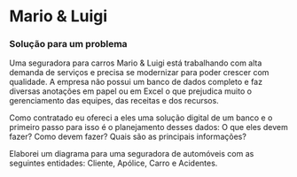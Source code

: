 # Mario & Luigi
### Solução para um problema

Uma seguradora para carros Mario & Luigi está trabalhando com alta demanda de serviços e precisa se modernizar para poder crescer com qualidade. A empresa não possui um banco de dados completo e faz diversas anotações em papel ou em Excel o que prejudica muito o gerenciamento das equipes, das receitas e dos recursos.

Como contratado eu ofereci a eles uma solução digital de um banco e o primeiro passo para isso é o planejamento desses dados: O que eles devem fazer? Como devem fazer? Quais são as principais informações?

Elaborei um diagrama para uma seguradora de automóveis com as seguintes entidades: Cliente, Apólice, Carro e Acidentes.
